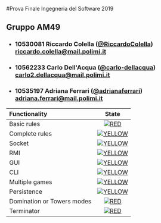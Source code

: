 #Prova Finale Ingegneria del Software 2019
## Gruppo AM49

- ### 10530081 Riccardo Colella ([@RiccardoColella](https://github.com/RiccardoColella))<br>riccardo.colella@mail.polimi.it
- ### 10562233 Carlo Dell'Acqua ([@carlo-dellacqua](https://github.com/carlo-dellacqua))<br>carlo2.dellacqua@mail.polimi.it
- ### 10535197 Adriana Ferrari ([@adrianaferrari](https://github.com/adrianaferrari))<br>adriana.ferrari@mail.polimi.it

| Functionality | State |
|:-----------------------|:------------------------------------:|
| Basic rules | [![RED](https://placehold.it/15/f03c15/f03c15)](#) |
| Complete rules | [![YELLOW](https://placehold.it/15/ffdd00/ffdd00)](#) |
| Socket | [![YELLOW](https://placehold.it/15/ffdd00/ffdd00)](#) |
| RMI | [![YELLOW](https://placehold.it/15/ffdd00/ffdd00)](#) |
| GUI | [![YELLOW](https://placehold.it/15/ffdd00/ffdd00)](#) |
| CLI | [![YELLOW](https://placehold.it/15/ffdd00/ffdd00)](#) |
| Multiple games | [![YELLOW](https://placehold.it/15/ffdd00/ffdd00)](#) |
| Persistence | [![YELLOW](https://placehold.it/15/ffdd00/ffdd00)](#) |
| Domination or Towers modes | [![RED](https://placehold.it/15/f03c15/f03c15)](#) |
| Terminator | [![RED](https://placehold.it/15/f03c15/f03c15)](#) |

<!--
[![RED](https://placehold.it/15/f03c15/f03c15)](#)
[![YELLOW](https://placehold.it/15/ffdd00/ffdd00)](#)
[![GREEN](https://placehold.it/15/44bb44/44bb44)](#)
-->